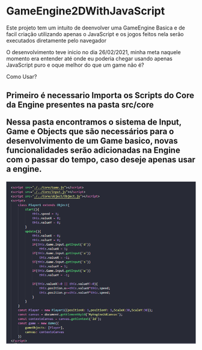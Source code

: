 # GameEngine2DWithJavaScript

<p>Este projeto tem um intuito de deenvolver uma GameEngine Basica e de facil criação utilizando apenas o JavaScript e os jogos feitos nela serão executados diretamente pelo navegador</p>

<p>O desenvolvimento teve inicio no dia 26/02/2021, minha meta naquele momento era entender até onde eu poderia chegar usando apenas JavaScript puro e oque melhor do que um game não é?</p>

Como Usar?

<h2>Primeiro é necessario Importa os Scripts do Core da Engine presentes na pasta <strong>src/core</strong</h2>
  <br>

<p>Nessa pasta encontramos o sistema de Input, Game e Objects que são necessários para o desenvolvimento de um Game basico, novas funcionalidades serão adicionadas na Engine com o passar do tempo, caso deseje apenas usar a engine.</p>

<img src="Src/infos/example1.PNG" />
